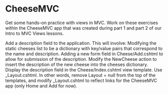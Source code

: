 # CheeseMVC
Get some hands-on practice with views in MVC. Work on these exercises within the CheeseMVC app that was created during part 1 and part 2 of our Intro to MVC Views lessons.

Add a description field to the application. This will involve:
Modifying the static cheeses list to be a dictionary with key/value pairs that correspond to the name and description.
Adding a new form field in Cheese/Add.cshtml to allow for submission of the description.
Modify the NewCheese action to insert the description of the new cheese into the cheeses dictionary.
Display the description field in the Cheese/Index.cshtml view template.
Use _Layout.cshtml. In other words, remove Layout = null from the top of the templates, and modify _Layout.cshtml to reflect links for the CheeseMVC app (only Home and Add for now).
